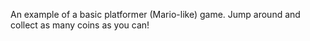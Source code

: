 An example of a basic platformer (Mario-like) game. Jump around and collect as many coins as you can!
